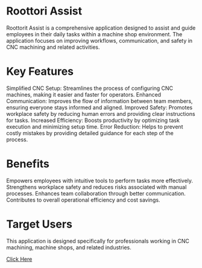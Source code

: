 # Roottori Assist
Roottorit Assist is a comprehensive application designed to assist and guide employees in their daily tasks within a machine shop environment. 
The application focuses on improving workflows, communication, and safety in CNC machining and related activities.

# Key Features
Simplified CNC Setup: Streamlines the process of configuring CNC machines, making it easier and faster for operators.
Enhanced Communication: Improves the flow of information between team members, ensuring everyone stays informed and aligned.
Improved Safety: Promotes workplace safety by reducing human errors and providing clear instructions for tasks.
Increased Efficiency: Boosts productivity by optimizing task execution and minimizing setup time.
Error Reduction: Helps to prevent costly mistakes by providing detailed guidance for each step of the process.

# Benefits
Empowers employees with intuitive tools to perform tasks more effectively.
Strengthens workplace safety and reduces risks associated with manual processes.
Enhances team collaboration through better communication.
Contributes to overall operational efficiency and cost savings.

# Target Users
This application is designed specifically for professionals working in CNC machining, machine shops, and related industries.

[Click Here](https://roottoriapp.azurewebsites.net/Home/Index)
